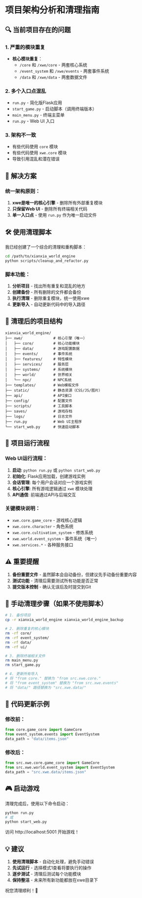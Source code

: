 # 项目架构分析和清理指南

## 🔍 当前项目存在的问题

### 1. **严重的模块重复**
- **核心模块重复**：
  - `/core` 和 `/xwe/core` - 两套核心系统
  - `/event_system` 和 `/xwe/events` - 两套事件系统
  - `/data` 和 `/xwe/data` - 两套数据文件

### 2. **多个入口点混乱**
- `run.py` - 简化版Flask应用
- `start_game.py` - 启动脚本（调用终端版本）
- `main_menu.py` - 终端主菜单
- `run.py` - Web UI 入口

### 3. **架构不一致**
- 有些代码使用 `core` 模块
- 有些代码使用 `xwe.core` 模块
- 导致引用混乱和潜在错误

## 🎯 解决方案

### 统一架构原则：
1. **xwe是唯一的核心引擎** - 删除所有外部重复模块
2. **只保留Web UI** - 删除所有终端相关代码
3. **单一入口点** - 使用 `run.py` 作为唯一启动文件

## 🛠️ 使用清理脚本

我已经创建了一个综合的清理和重构脚本：

```bash
cd /path/to/xianxia_world_engine
python scripts/cleanup_and_refactor.py
```

### 脚本功能：
1. **分析项目** - 找出所有重复和混乱的地方
2. **创建备份** - 所有删除的文件都会备份
3. **执行清理** - 删除重复模块，统一使用xwe
4. **更新导入** - 自动更新代码中的导入路径

## 📁 清理后的项目结构

```
xianxia_world_engine/
├── xwe/              # 核心引擎（唯一）
│   ├── core/         # 核心功能模块
│   ├── data/         # 游戏配置数据
│   ├── events/       # 事件系统
│   ├── features/     # 特性模块
│   ├── services/     # 服务层
│   ├── systems/      # 系统模块
│   ├── world/        # 世界相关
│   └── npc/          # NPC系统
├── templates/        # Web模板文件
├── static/           # 静态资源（CSS/JS/图片）
├── api/              # API接口
├── config/           # 配置文件
├── scripts/          # 工具脚本
├── saves/            # 游戏存档
├── logs/             # 日志文件
├── run.py            # Web UI主程序
└── start_web.py      # 快速启动脚本
```

## 🚀 项目运行流程

### Web UI运行流程：
1. **启动**: `python run.py` 或 `python start_web.py`
2. **初始化**: Flask应用加载，创建游戏实例
3. **会话管理**: 每个用户会话对应一个游戏实例
4. **核心引擎**: 所有游戏逻辑通过 `xwe` 模块处理
5. **API通信**: 前端通过API与后端交互

### 关键模块说明：
- `xwe.core.game_core` - 游戏核心逻辑
- `xwe.core.character` - 角色系统
- `xwe.core.cultivation_system` - 修炼系统
- `xwe.world.event_system` - 事件系统（唯一）
- `xwe.services.*` - 各种服务接口

## ⚠️ 重要提醒

1. **备份重要文件** - 虽然脚本会自动备份，但建议先手动备份重要内容
2. **测试功能** - 清理后需要测试所有功能是否正常
3. **提交版本控制** - 确认无误后及时提交到Git

## 🔧 手动清理步骤（如果不使用脚本）

```bash
# 1. 备份项目
cp -r xianxia_world_engine xianxia_world_engine_backup

# 2. 删除重复的核心模块
rm -rf core/
rm -rf event_system/
rm -rf data/
rm -rf ui/

# 3. 删除终端相关文件
rm main_menu.py
rm start_game.py

# 4. 更新所有导入
# 将 "from core." 替换为 "from src.xwe.core."
# 将 "from event_system" 替换为 "from src.xwe.events"
# 将 "data/" 路径替换为 "src.xwe.data/"
```

## 📝 代码更新示例

### 修改前：
```python
from core.game_core import GameCore
from event_system.events import EventSystem
data_path = "data/items.json"
```

### 修改后：
```python
from src.xwe.core.game_core import GameCore
from src.xwe.world.event_system import EventSystem
data_path = "src.xwe.data/items.json"
```

## 🎮 启动游戏

清理完成后，使用以下命令启动：

```bash
python run.py
# 或
python start_web.py
```

访问 http://localhost:5001 开始游戏！

## 💡 建议

1. **使用清理脚本** - 自动化处理，避免手动错误
2. **先试运行** - 选择模式1查看将要执行的操作
3. **逐步测试** - 清理后测试每个功能模块
4. **保持整洁** - 未来所有新功能都放在xwe目录下

祝您清理顺利！🎉
